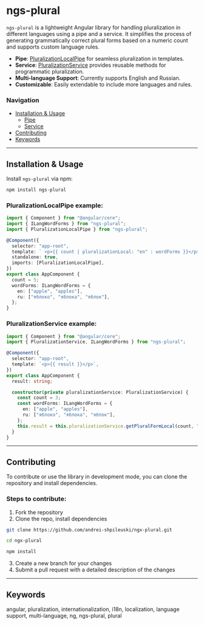 # ngs-plural

`ngs-plural` is a lightweight Angular library for handling pluralization in different languages using a pipe and a service. It simplifies the process of generating grammatically correct plural forms based on a numeric count and supports custom language rules.

- **Pipe**: [PluralizationLocalPipe](#pluralizationlocalpipe-example) for seamless pluralization in templates.
- **Service**: [PluralizationService](#pluralizationservice-example) provides reusable methods for programmatic pluralization.
- **Multi-language Support**: Currently supports English and Russian.
- **Customizable**: Easily extendable to include more languages and rules.

### Navigation

- [Installation & Usage](#installation--usage)
  - [Pipe](#pluralizationlocalpipe-example)
  - [Service](#pluralizationservice-example)
- [Contributing](#contributing)
- [Keywords](#keywords)

---

## Installation & Usage

Install `ngs-plural` via npm:

```bash
npm install ngs-plural
```

### PluralizationLocalPipe example:

```typescript
import { Component } from "@angular/core";
import { ILangWordForms } from "ngs-plural";
import { PluralizationLocalPipe } from "ngs-plural";

@Component({
  selector: "app-root",
  template: ` <p>{{ count | pluralizationLocal: "en" : wordForms }}</p> `,
  standalone: true,
  imports: [PluralizationLocalPipe],
})
export class AppComponent {
  count = 5;
  wordForms: ILangWordForms = {
    en: ["apple", "apples"],
    ru: ["яблоко", "яблока", "яблок"],
  };
}
```

### PluralizationService example:

```typescript
import { Component } from "@angular/core";
import { PluralizationService, ILangWordForms } from "ngs-plural";

@Component({
  selector: "app-root",
  template: `<p>{{ result }}</p>`,
})
export class AppComponent {
  result: string;

  constructor(private pluralizationService: PluralizationService) {
    const count = 3;
    const wordForms: ILangWordForms = {
      en: ["apple", "apples"],
      ru: ["яблоко", "яблока", "яблок"],
    };
    this.result = this.pluralizationService.getPluralFormLocal(count, "ru", wordForms);
  }
}
```

---

## Contributing

To contribute or use the library in development mode, you can clone the repository and install dependencies.

### Steps to contribute:

1. Fork the repository
2. Clone the repo, install dependencies

```bash
git clone https://github.com/andrei-shpileuski/ngx-plural.git
```

```bash
cd ngx-plural
```

```bash
npm install
```

3. Create a new branch for your changes
4. Submit a pull request with a detailed description of the changes

---

## Keywords

angular, pluralization, internationalization, i18n, localization, language support, multi-language, ng, ngs-plural, plural

